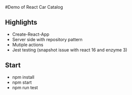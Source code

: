 #Demo of React Car Catalog

## Highlights 
- Create-React-App
- Server side with repository pattern
- Mutiple actions
- Jest testing
  (snapshot issue with react 16 and enzyme 3)

## Start
- npm install
- npm start
- npm run test
